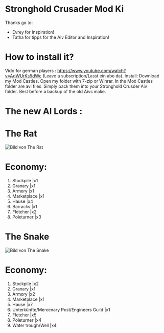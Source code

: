 # Stronghold Crusader Mod Ki

Thanks go to:

- Evrey for Inspiration!
- Tatha for tipps for the Aiv Editor and Inspiration!

# How to install it?
Vido for german players : https://www.youtube.com/watch?v=AqWUrKs5dWc (Leave a subscription/Lasst ein abo da).
Install: Download my Mod Castles. Open my folder with 7-zip or Winrar. In the Mod Castles folder are avi files. Simply pack them into your Stronghold Crusder Aiv folder. Best before a backup of the old Aivs make.

# The new AI Lords :

# The Rat 
![Bild von The Rat](https://github.com/BonnieyTzw/Stronghold-Crusader-Mod-Ki/blob/master/Images/The%20Rat.png?raw=true)

# Economy:
1. Stockpile |x1
2. Granary |x1
3. Armory |x1
4. Marketplace |x1
5. Hause |x4
5. Barracks |x1
6. Fletcher |x2
7. Poleturner |x3

# The Snake
![Bild von The Snake](https://github.com/BonnieyTzw/Stronghold-Crusader-Mod-Ki/blob/master/Images/The%20Snake.png?raw=true)

# Economy:
1. Stockpile |x2
2. Granary |x1
3. Armory |x2
4. Marketplace |x1
5. Hause |x7
5. Unterkünfte/Mercenary Post/Engineers Guild |x1
6. Fletcher |x5
7. Poleturner |x4
8. Water trough/Well |x4
